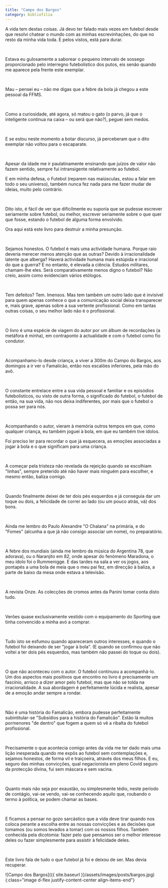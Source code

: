 ```yaml
---
title: "Campo dos Bargos"
category: bibliofilia
---
```


A vida tem destas coisas. Já devo ter falado mais vezes em futebol desde que resolvi chatear o mundo com as minhas escrevinhações, do que no resto da minha vida toda. E pelos vistos, está para durar.

<br/>

Estava eu gulosamente a saborear o pequeno intervalo de sossego proporcionado pelo interregno futebolístico dos putos, eis senão quando me aparece pela frente este exemplar.

<br/>

Mau – pensei eu – não me digas que a febre da bola já chegou a este pessoal da FFMS.

<br/>

Como a curiosidade, até agora, só matou o gato (o parvo, já que o inteligente continua na caixa – ou será que não?), peguei sem medos.

<br/>

E se estou neste momento a botar discurso, já perceberam que o dito exemplar não voltou para o escaparate.

<br/>

Apesar da idade me ir paulatinamente ensinando que juízos de valor não fazem sentido, sempre fui intransigente relativamente ao futebol.

E em minha defesa, o Futebol (reparem nas maiúsculas, estou a falar em todo o seu universo), também nunca fez nada para me fazer mudar de ideias, muito pelo contrário.

<br/>

Dito isto, é fácil de ver que dificilmente eu suporia que se pudesse escrever seriamente sobre futebol, ou melhor, escrever seriamente sobre o que quer que fosse, estando o futebol de alguma forma envolvido.

Ora aqui está este livro para destruir a minha presunção.

<br/>

Sejamos honestos. O futebol é mais uma actividade humana. Porque raio deveria merecer menos atenção que as outras? Devido à irracionalidade latente que alberga? Haverá actividade humana mais estúpida e irracional do que a guerra? E no entanto, é elevada a ciência. Estudos militares, chamam-lhe eles. Será comparativamente menos digno o futebol? Não creio, assim como evidenciam vários etólogos.

<br/>

Tem defeitos? Tem. Imensos. Mas tem também um outro lado que é invisível para quem apenas conhece o que a comunicação social deixa transparecer e, mais grave, apenas sobre a sua vertente profissional. Como em tantas outras coisas, o seu melhor lado não é o profissional.

<br/>

O livro é uma espécie de viagem do autor por um álbum de recordações (a metáfora é minha), em contraponto à actualidade e com o futebol como fio condutor.

<br/>

Acompanhamo-lo desde criança, a viver a 300m do Campo do Bargos, aos domingos a ir ver o Famalicão, então nos escalões inferiores, pela mão do avô.

<br/>

O constante entrelace entre a sua vida pessoal e familiar e os episódios futebolisticos, ou visto de outra forma, o significado do futebol, o futebol de então, na sua vida, não nos deixa indiferentes, por mais que o futebol o possa ser para nós.

<br/>

Acompanhando o autor, vieram à memória outros tempos em que, como qualquer criança, eu também joguei à bola, em que eu também tive ídolos.

Foi preciso ler para recordar o que já esquecera, as emoções associadas a jogar à bola e o que significam para uma criança.

<br/>

A começar pela tristeza não revelada da rejeição quando se escolhiam "linhas", sempre preterido até não haver mais ninguém para escolher, e mesmo então, baliza comigo.

<br/>

Quando finalmente deixei de ter dois pés esquerdos e já conseguia dar um toque ou dois, a felicidade de correr ao lado (ou um pouco atrás, vá) dos bons.

<br/>

Ainda me lembro do Paulo Alexandre "O Chalana" na primária, e do "Fomes" (alcunha a que já não consigo associar um nome), no preparatório.

<br/>

A febre dos mundiais (ainda me lembro da música do Argentina 78, que adorava), ou o Naranjito em 82, onde apesar do fenómeno Maradona, o meu ídolo foi o Rummenigge. E das tardes na sala a ver os jogos, aos pontapés a uma bola de meia que o meu pai fez, em direcção à baliza, a parte de baixo da mesa onde estava a televisão.

<br/>

A revista Onze. As colecções de cromos antes da Panini tomar conta disto tudo.

<br/>

Verões quase exclusivamente vestido com o equipamento do Sporting que tinha convencido a minha avó a comprar.

<br/>

Tudo isto se esfumou quando apareceram outros interesses, e quando o futebol foi deixando de ser "jogar à bola". (E quando se confirmou que não voltei a ter dois pés esquerdos, mas também não passei do toque ou dois).

<br/>

O que não aconteceu com o autor. O futebol continuou a acompanhá-lo. Um dos aspectos mais positivos que encontro no livro é precisamente um fascínio, arrisco a dizer amor pelo futebol, mas que não se tolda na irracionalidade. A sua abordagem é perfeitamente lúcida e realista, apesar de a emoção andar sempre a rondar.

<br/>

Não é uma história do Famalicão, embora pudesse perfeitamente subintitular-se "Subsídios para a história do Famalicão". Estão lá muitos pormenores "de dentro" que fogem a quem só vê a ribalta do futebol profissional.

<br/>

Precisamente o que acontecia comigo antes da vida me ter dado mais uma lição inesperada quando me expôs ao futebol sem contemplações e, sejamos honestos, de forma vil e traiçoeira, através dos meus filhos. E eu, seguro das minhas convicções, qual negacionista em pleno Covid seguro da protecção divina, fui sem máscara e sem vacina.

<br/>

Quanto mais não seja por exaustão, ou simplesmente tédio, neste período de contágio, vai-se vendo, vai-se conhecendo aquilo que, roubando o termo à política, se podem chamar as bases.

<br/>

E ficamos a pensar no gozo sarcástico que a vida deve tirar quando nos coloca perante a escolha entre as nossas convicções e as decisões que tomamos (ou somos levados a tomar) com os nossos filhos. Também conhecida pela dicotomia: fazer pelo que pensamos ser o melhor interesse deles ou fazer simplesmente para assistir à felicidade deles.

<br/>

Este livro fala de tudo o que futebol já foi e deixou de ser. Mas devia recuperar.

<span class="container d-flex">
<span class="col">
	<span class="row">
		<span class="col-sm"> 
			<span class="row">![Campo dos Bargos]({{ site.baseurl }}/assets/images/posts/bargos.jpg){:class="image d-flex justify-content-center align-items-end"}</span>
		</span>
	</span>	
</span>
</span>